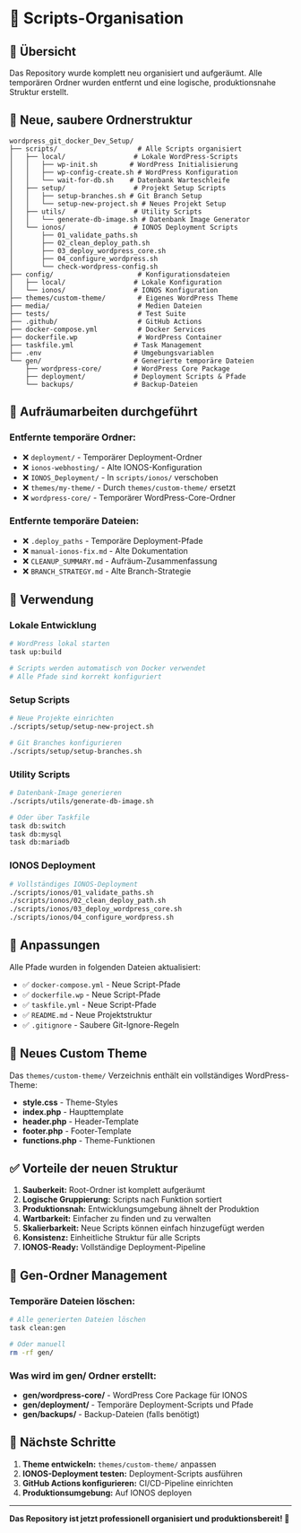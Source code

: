 # 📁 Scripts-Organisation

## 🎯 Übersicht

Das Repository wurde komplett neu organisiert und aufgeräumt. Alle temporären Ordner wurden entfernt und eine logische, produktionsnahe Struktur erstellt.

## 📂 Neue, saubere Ordnerstruktur

```
wordpress_git_docker_Dev_Setup/
├── scripts/                    # Alle Scripts organisiert
│   ├── local/                 # Lokale WordPress-Scripts
│   │   ├── wp-init.sh        # WordPress Initialisierung
│   │   ├── wp-config-create.sh # WordPress Konfiguration
│   │   └── wait-for-db.sh    # Datenbank Warteschleife
│   ├── setup/                 # Projekt Setup Scripts
│   │   ├── setup-branches.sh # Git Branch Setup
│   │   └── setup-new-project.sh # Neues Projekt Setup
│   ├── utils/                 # Utility Scripts
│   │   └── generate-db-image.sh # Datenbank Image Generator
│   └── ionos/                 # IONOS Deployment Scripts
│       ├── 01_validate_paths.sh
│       ├── 02_clean_deploy_path.sh
│       ├── 03_deploy_wordpress_core.sh
│       ├── 04_configure_wordpress.sh
│       └── check-wordpress-config.sh
├── config/                     # Konfigurationsdateien
│   ├── local/                 # Lokale Konfiguration
│   └── ionos/                 # IONOS Konfiguration
├── themes/custom-theme/        # Eigenes WordPress Theme
├── media/                      # Medien Dateien
├── tests/                      # Test Suite
├── .github/                    # GitHub Actions
├── docker-compose.yml          # Docker Services
├── dockerfile.wp               # WordPress Container
├── taskfile.yml               # Task Management
├── .env                       # Umgebungsvariablen
└── gen/                       # Generierte temporäre Dateien
    ├── wordpress-core/        # WordPress Core Package
    ├── deployment/            # Deployment Scripts & Pfade
    └── backups/               # Backup-Dateien
```

## 🧹 Aufräumarbeiten durchgeführt

### Entfernte temporäre Ordner:
- ❌ `deployment/` - Temporärer Deployment-Ordner
- ❌ `ionos-webhosting/` - Alte IONOS-Konfiguration
- ❌ `IONOS_Deployment/` - In `scripts/ionos/` verschoben
- ❌ `themes/my-theme/` - Durch `themes/custom-theme/` ersetzt
- ❌ `wordpress-core/` - Temporärer WordPress-Core-Ordner

### Entfernte temporäre Dateien:
- ❌ `.deploy_paths` - Temporäre Deployment-Pfade
- ❌ `manual-ionos-fix.md` - Alte Dokumentation
- ❌ `CLEANUP_SUMMARY.md` - Aufräum-Zusammenfassung
- ❌ `BRANCH_STRATEGY.md` - Alte Branch-Strategie

## 🔧 Verwendung

### Lokale Entwicklung
```bash
# WordPress lokal starten
task up:build

# Scripts werden automatisch von Docker verwendet
# Alle Pfade sind korrekt konfiguriert
```

### Setup Scripts
```bash
# Neue Projekte einrichten
./scripts/setup/setup-new-project.sh

# Git Branches konfigurieren
./scripts/setup/setup-branches.sh
```

### Utility Scripts
```bash
# Datenbank-Image generieren
./scripts/utils/generate-db-image.sh

# Oder über Taskfile
task db:switch
task db:mysql
task db:mariadb
```

### IONOS Deployment
```bash
# Vollständiges IONOS-Deployment
./scripts/ionos/01_validate_paths.sh
./scripts/ionos/02_clean_deploy_path.sh
./scripts/ionos/03_deploy_wordpress_core.sh
./scripts/ionos/04_configure_wordpress.sh
```

## 📝 Anpassungen

Alle Pfade wurden in folgenden Dateien aktualisiert:
- ✅ `docker-compose.yml` - Neue Script-Pfade
- ✅ `dockerfile.wp` - Neue Script-Pfade
- ✅ `taskfile.yml` - Neue Script-Pfade
- ✅ `README.md` - Neue Projektstruktur
- ✅ `.gitignore` - Saubere Git-Ignore-Regeln

## 🎨 Neues Custom Theme

Das `themes/custom-theme/` Verzeichnis enthält ein vollständiges WordPress-Theme:
- **style.css** - Theme-Styles
- **index.php** - Haupttemplate
- **header.php** - Header-Template
- **footer.php** - Footer-Template
- **functions.php** - Theme-Funktionen

## ✅ Vorteile der neuen Struktur

1. **Sauberkeit:** Root-Ordner ist komplett aufgeräumt
2. **Logische Gruppierung:** Scripts nach Funktion sortiert
3. **Produktionsnah:** Entwicklungsumgebung ähnelt der Produktion
4. **Wartbarkeit:** Einfacher zu finden und zu verwalten
5. **Skalierbarkeit:** Neue Scripts können einfach hinzugefügt werden
6. **Konsistenz:** Einheitliche Struktur für alle Scripts
7. **IONOS-Ready:** Vollständige Deployment-Pipeline

## 🧹 Gen-Ordner Management

### **Temporäre Dateien löschen:**
```bash
# Alle generierten Dateien löschen
task clean:gen

# Oder manuell
rm -rf gen/
```

### **Was wird im gen/ Ordner erstellt:**
- **gen/wordpress-core/** - WordPress Core Package für IONOS
- **gen/deployment/** - Temporäre Deployment-Scripts und Pfade
- **gen/backups/** - Backup-Dateien (falls benötigt)

## 🚀 Nächste Schritte

1. **Theme entwickeln:** `themes/custom-theme/` anpassen
2. **IONOS-Deployment testen:** Deployment-Scripts ausführen
3. **GitHub Actions konfigurieren:** CI/CD-Pipeline einrichten
4. **Produktionsumgebung:** Auf IONOS deployen

---

**Das Repository ist jetzt professionell organisiert und produktionsbereit! 🎯**
